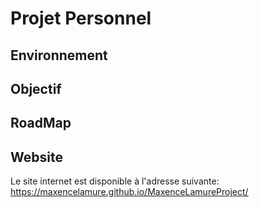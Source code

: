 # Projet Personnel
## Environnement

## Objectif

## RoadMap

## Website
Le site internet est disponible à l'adresse suivante: https://maxencelamure.github.io/MaxenceLamureProject/
